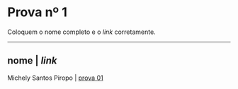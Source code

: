 # Prova nº 1

Coloquem o nome completo e o *link* corretamente.

---

nome | *link*
----------------
Michely Santos Piropo  | [prova 01](https://michelyy.github.io/01_prova/)
